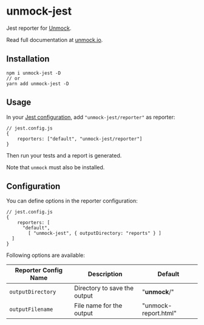 # unmock-jest

Jest reporter for [Unmock](https://unmock.io).

Read full documentation at [unmock.io](https://unmock.io).

## Installation

```
npm i unmock-jest -D
// or
yarn add unmock-jest -D
```

## Usage

In your [Jest configuration](https://jestjs.io/docs/en/configuration#reporters-array-modulename-modulename-options), add `"unmock-jest/reporter"` as reporter:

```
// jest.config.js
{
    reporters: ["default", "unmock-jest/reporter"]
}
```

Then run your tests and a report is generated.

Note that `unmock` must also be installed.

## Configuration

You can define options in the reporter configuration:

```
// jest.config.js
{
    reporters: [
      "default",
        [ "unmock-jest", { outputDirectory: "reports" } ]
  ]
}
```

Following options are available:

| Reporter Config Name| Description | Default |
|--|--|--|
| `outputDirectory` | Directory to save the output | "__unmock__/" |
| `outputFilename` | File name for the output | "unmock-report.html" |
